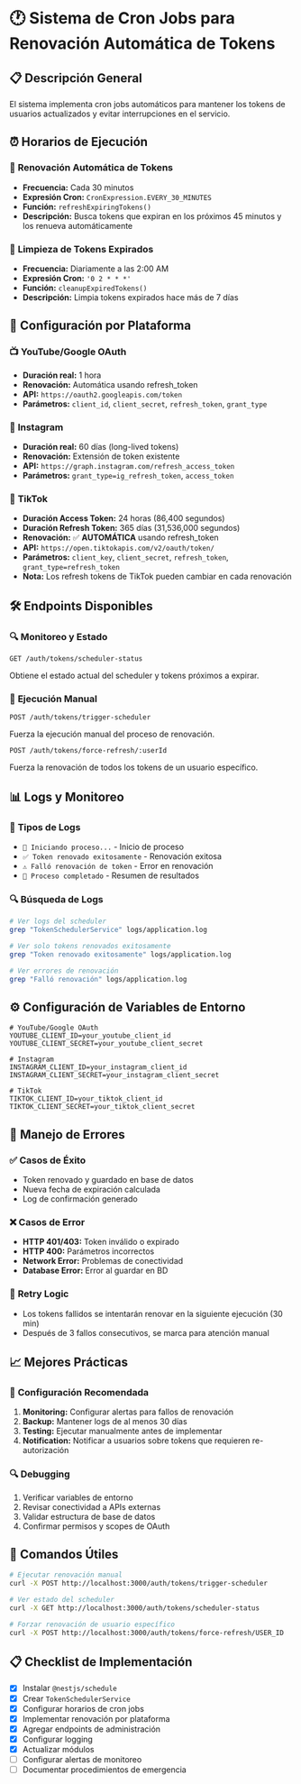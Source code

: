 # 🕐 Sistema de Cron Jobs para Renovación Automática de Tokens

## 📋 **Descripción General**

El sistema implementa cron jobs automáticos para mantener los tokens de usuarios actualizados y evitar interrupciones en el servicio.

## ⏰ **Horarios de Ejecución**

### 🔄 **Renovación Automática de Tokens**
- **Frecuencia:** Cada 30 minutos
- **Expresión Cron:** `CronExpression.EVERY_30_MINUTES`
- **Función:** `refreshExpiringTokens()`
- **Descripción:** Busca tokens que expiran en los próximos 45 minutos y los renueva automáticamente

### 🧹 **Limpieza de Tokens Expirados**
- **Frecuencia:** Diariamente a las 2:00 AM
- **Expresión Cron:** `'0 2 * * *'`
- **Función:** `cleanupExpiredTokens()`
- **Descripción:** Limpia tokens expirados hace más de 7 días

## 🔧 **Configuración por Plataforma**

### 📺 **YouTube/Google OAuth**
- **Duración real:** 1 hora
- **Renovación:** Automática usando refresh_token
- **API:** `https://oauth2.googleapis.com/token`
- **Parámetros:** `client_id`, `client_secret`, `refresh_token`, `grant_type`

### 📸 **Instagram**
- **Duración real:** 60 días (long-lived tokens)
- **Renovación:** Extensión de token existente
- **API:** `https://graph.instagram.com/refresh_access_token`
- **Parámetros:** `grant_type=ig_refresh_token`, `access_token`

### 🎵 **TikTok**
- **Duración Access Token:** 24 horas (86,400 segundos)
- **Duración Refresh Token:** 365 días (31,536,000 segundos)
- **Renovación:** ✅ **AUTOMÁTICA** usando refresh_token
- **API:** `https://open.tiktokapis.com/v2/oauth/token/`
- **Parámetros:** `client_key`, `client_secret`, `refresh_token`, `grant_type=refresh_token`
- **Nota:** Los refresh tokens de TikTok pueden cambiar en cada renovación

## 🛠️ **Endpoints Disponibles**

### 🔍 **Monitoreo y Estado**

```http
GET /auth/tokens/scheduler-status
```
Obtiene el estado actual del scheduler y tokens próximos a expirar.

### 🚀 **Ejecución Manual**

```http
POST /auth/tokens/trigger-scheduler
```
Fuerza la ejecución manual del proceso de renovación.

```http
POST /auth/tokens/force-refresh/:userId
```
Fuerza la renovación de todos los tokens de un usuario específico.

## 📊 **Logs y Monitoreo**

### 📝 **Tipos de Logs**
- `🔄 Iniciando proceso...` - Inicio de proceso
- `✅ Token renovado exitosamente` - Renovación exitosa
- `⚠️ Falló renovación de token` - Error en renovación
- `🎯 Proceso completado` - Resumen de resultados

### 🔍 **Búsqueda de Logs**
```bash
# Ver logs del scheduler
grep "TokenSchedulerService" logs/application.log

# Ver solo tokens renovados exitosamente
grep "Token renovado exitosamente" logs/application.log

# Ver errores de renovación
grep "Falló renovación" logs/application.log
```

## ⚙️ **Configuración de Variables de Entorno**

```env
# YouTube/Google OAuth
YOUTUBE_CLIENT_ID=your_youtube_client_id
YOUTUBE_CLIENT_SECRET=your_youtube_client_secret

# Instagram
INSTAGRAM_CLIENT_ID=your_instagram_client_id
INSTAGRAM_CLIENT_SECRET=your_instagram_client_secret

# TikTok
TIKTOK_CLIENT_ID=your_tiktok_client_id
TIKTOK_CLIENT_SECRET=your_tiktok_client_secret
```

## 🚨 **Manejo de Errores**

### ✅ **Casos de Éxito**
- Token renovado y guardado en base de datos
- Nueva fecha de expiración calculada
- Log de confirmación generado

### ❌ **Casos de Error**
- **HTTP 401/403:** Token inválido o expirado
- **HTTP 400:** Parámetros incorrectos
- **Network Error:** Problemas de conectividad
- **Database Error:** Error al guardar en BD

### 🔄 **Retry Logic**
- Los tokens fallidos se intentarán renovar en la siguiente ejecución (30 min)
- Después de 3 fallos consecutivos, se marca para atención manual

## 📈 **Mejores Prácticas**

### 🎯 **Configuración Recomendada**
1. **Monitoring:** Configurar alertas para fallos de renovación
2. **Backup:** Mantener logs de al menos 30 días
3. **Testing:** Ejecutar manualmente antes de implementar
4. **Notification:** Notificar a usuarios sobre tokens que requieren re-autorización

### 🔍 **Debugging**
1. Verificar variables de entorno
2. Revisar conectividad a APIs externas
3. Validar estructura de base de datos
4. Confirmar permisos y scopes de OAuth

## 🚀 **Comandos Útiles**

```bash
# Ejecutar renovación manual
curl -X POST http://localhost:3000/auth/tokens/trigger-scheduler

# Ver estado del scheduler
curl -X GET http://localhost:3000/auth/tokens/scheduler-status

# Forzar renovación de usuario específico
curl -X POST http://localhost:3000/auth/tokens/force-refresh/USER_ID
```

## 📋 **Checklist de Implementación**

- [x] Instalar `@nestjs/schedule`
- [x] Crear `TokenSchedulerService`
- [x] Configurar horarios de cron jobs
- [x] Implementar renovación por plataforma
- [x] Agregar endpoints de administración
- [x] Configurar logging
- [x] Actualizar módulos
- [ ] Configurar alertas de monitoreo
- [ ] Documentar procedimientos de emergencia 